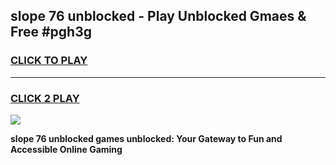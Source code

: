 
## slope 76 unblocked - Play Unblocked Gmaes & Free #pgh3g
<h3>
<a href="https://news.freeplayer.one?title=slope_76_unblocked&ref=24F">CLICK TO PLAY</a></h3>
<hr>

<h3>
<a href="https://news.freeplayer.one?title=slope_76_unblocked&ref=24F">CLICK 2 PLAY</a>
  
</h3>

<a href="https://news.freeplayer.one?title=slope_76_unblocked&ref=24F/"><img src="https://clearcache.store/games.png"></a>


**slope 76 unblocked games unblocked: Your Gateway to Fun and Accessible Online Gaming**
